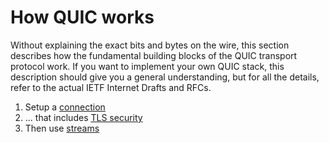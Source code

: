 # How QUIC works

Without explaining the exact bits and bytes on the wire, this section describes how
the fundamental building blocks of the QUIC transport protocol work. If you want to
implement your own QUIC stack, this description should give you a general
understanding, but for all the details, refer to the actual IETF Internet Drafts
and RFCs.

1. Setup a [connection](quic-connections.md)
2. ... that includes [TLS security](quic-tls.md)
3. Then use [streams](quic-streams.md)
